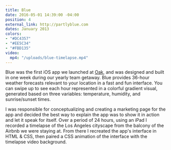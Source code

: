 ```yaml
---
title: Blue
date: 2016-05-01 14:39:00 -04:00
position: 4
external_link: http://partlyblue.com
dates: January 2013
colors:
- "#DC4357"
- "#EE5C34"
- "#FBD135"
video:
  mp4: "/uploads/blue-timelapse.mp4"
---
```


Blue was the first iOS app we launched at [Oak](http://oak.is/thinking/blue), and was designed and built in one week during our yearly team getaway. Blue provides 36-hour weather forecasts relevant to your location in a fast and fun interface. You can swipe up to see each hour represented in a colorful gradient visual, generated based on three variables: temperature, humidity, and sunrise/sunset times.

I was responsible for conceptualizing and creating a marketing page for the app and decided the best way to explain the app was to show it in action and let it speak for itself. Over a period of 24 hours, using an iPad I recorded a timelapse of the Los Angeles cityscape from the balcony of the Airbnb we were staying at. From there I recreated the app's interface in HTML & CSS, then paired a CSS animation of the interface with the timelapse video background.